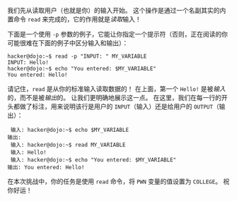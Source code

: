 我们先从读取用户（也就是你）的输入开始。
这个操作是通过一个名副其实的内置命令 `read` 来完成的，它的作用就是*读取*输入！

下面是一个使用 `-p` 参数的例子，它能让你指定一个提示符（否则，正在阅读的你可能很难在下面的例子中区分输入和输出）：

```console
hacker@dojo:~$ read -p "INPUT: " MY_VARIABLE
INPUT: Hello!
hacker@dojo:~$ echo "You entered: $MY_VARIABLE"
You entered: Hello!
```

请记住，`read` 是从你的标准输入读取数据的！
在上面，第一个 `Hello!` 是被*输入*的，而不是被*输出*的。
让我们更明确地展示这一点。
在这里，我们在每一行的开头都做了标注，用来说明该行是用户的 `INPUT`（输入）还是给用户的 `OUTPUT`（输出）：

```console
 输入: hacker@dojo:~$ echo $MY_VARIABLE
输出:
 输入: hacker@dojo:~$ read MY_VARIABLE
 输入: Hello!
 输入: hacker@dojo:~$ echo "You entered: $MY_VARIABLE"
输出: You entered: Hello!
```

在本次挑战中，你的任务是使用 `read` 命令，将 `PWN` 变量的值设置为 `COLLEGE`。
祝你好运！
